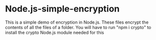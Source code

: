 # Node.js-simple-encryption
This is a simple demo of encryption in Node.js.
These files encrypt the contents of all the files of a folder.
You will have to run "npm i crypto" to install the crypto Node.js module needed for this
